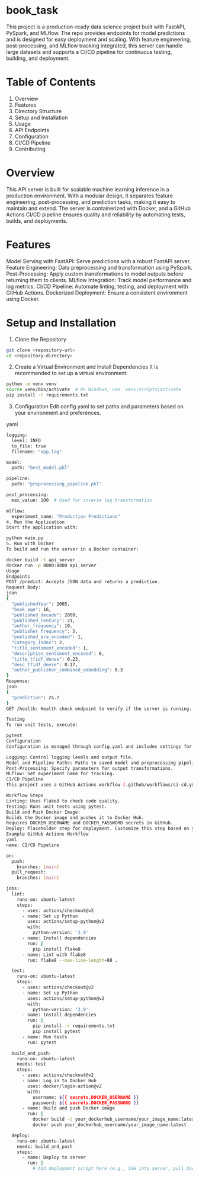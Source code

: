 # book_task
This project is a production-ready data science project built with FastAPI, PySpark, and MLflow. The repo provides endpoints for model predictions and is designed for easy deployment and scaling. With feature engineering, post-processing, and MLflow tracking integrated, this server can handle large datasets and supports a CI/CD pipeline for continuous testing, building, and deployment.

# Table of Contents
1. Overview
2. Features
3. Directory Structure
4. Setup and Installation
5. Usage
6. API Endpoints
7. Configuration
8. CI/CD Pipeline
9. Contributing

# Overview
This API server is built for scalable machine learning inference in a production environment. With a modular design, it separates feature engineering, post-processing, and prediction tasks, making it easy to maintain and extend. The server is containerized with Docker, and a GitHub Actions CI/CD pipeline ensures quality and reliability by automating tests, builds, and deployments.

# Features
Model Serving with FastAPI: Serve predictions with a robust FastAPI server.
Feature Engineering: Data preprocessing and transformation using PySpark.
Post-Processing: Apply custom transformations to model outputs before returning them to clients.
MLflow Integration: Track model performance and log metrics.
CI/CD Pipeline: Automate linting, testing, and deployment with GitHub Actions.
Dockerized Deployment: Ensure a consistent environment using Docker.


# Setup and Installation
1. Clone the Repository
```bash
git clone <repository-url>
cd <repository-directory>
```
2. Create a Virtual Environment and Install Dependencies
It is recommended to set up a virtual environment:

```bash
python -m venv venv
source venv/bin/activate  # On Windows, use `venv\Scripts\activate`
pip install -r requirements.txt
```
3. Configuration
Edit config.yaml to set paths and parameters based on your environment and preferences.

yaml
```bash
logging:
  level: INFO
  to_file: true
  filename: "app.log"

model:
  path: "best_model.pkl"

pipeline:
  path: "preprocessing_pipeline.pkl"

post_processing:
  max_value: 100  # Used for inverse log transformation

mlflow:
  experiment_name: "Production Predictions"
4. Run the Application
Start the application with:
```
```bash
python main.py
5. Run with Docker
To build and run the server in a Docker container:
```
```bash
docker build -t api_server .
docker run -p 8000:8000 api_server
Usage
Endpoints
POST /predict: Accepts JSON data and returns a prediction.
Request Body:
json
{
  "publishedYear": 2005,
  "book_age": 16,
  "published_decade": 2000,
  "published_century": 21,
  "author_frequency": 10,
  "publisher_frequency": 5,
  "published_era_encoded": 1,
  "Category_Index": 2,
  "title_sentiment_encoded": 1,
  "description_sentiment_encoded": 0,
  "title_tfidf_dense": 0.23,
  "desc_tfidf_dense": 0.17,
  "author_publisher_combined_embedding": 0.3
}
Response:
json
{
  "prediction": 25.7
}
GET /health: Health check endpoint to verify if the server is running.

Testing
To run unit tests, execute:
```
```bash
pytest
Configuration
Configuration is managed through config.yaml and includes settings for:

Logging: Control logging levels and output file.
Model and Pipeline Paths: Paths to saved model and preprocessing pipeline.
Post-Processing: Specify parameters for output transformations.
MLflow: Set experiment name for tracking.
CI/CD Pipeline
This project uses a GitHub Actions workflow (.github/workflows/ci-cd.yml) to automate the CI/CD process.

Workflow Steps
Linting: Uses flake8 to check code quality.
Testing: Runs unit tests using pytest.
Build and Push Docker Image:
Builds the Docker image and pushes it to Docker Hub.
Requires DOCKER_USERNAME and DOCKER_PASSWORD secrets in GitHub.
Deploy: Placeholder step for deployment. Customize this step based on your cloud environment.
Example GitHub Actions Workflow
yaml
name: CI/CD Pipeline

on:
  push:
    branches: [main]
  pull_request:
    branches: [main]

jobs:
  lint:
    runs-on: ubuntu-latest
    steps:
      - uses: actions/checkout@v2
      - name: Set up Python
        uses: actions/setup-python@v2
        with:
          python-version: '3.9'
      - name: Install dependencies
        run: |
          pip install flake8
      - name: Lint with flake8
        run: flake8 --max-line-length=88 .

  test:
    runs-on: ubuntu-latest
    steps:
      - uses: actions/checkout@v2
      - name: Set up Python
        uses: actions/setup-python@v2
        with:
          python-version: '3.9'
      - name: Install dependencies
        run: |
          pip install -r requirements.txt
          pip install pytest
      - name: Run tests
        run: pytest

  build_and_push:
    runs-on: ubuntu-latest
    needs: test
    steps:
      - uses: actions/checkout@v2
      - name: Log in to Docker Hub
        uses: docker/login-action@v2
        with:
          username: ${{ secrets.DOCKER_USERNAME }}
          password: ${{ secrets.DOCKER_PASSWORD }}
      - name: Build and push Docker image
        run: |
          docker build -t your_dockerhub_username/your_image_name:latest .
          docker push your_dockerhub_username/your_image_name:latest

  deploy:
    runs-on: ubuntu-latest
    needs: build_and_push
    steps:
      - name: Deploy to server
        run: |
          # Add deployment script here (e.g., SSH into server, pull Docker image, restart container)
```